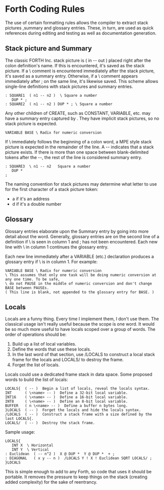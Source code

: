 # Forth Coding Rules

The use of certain formatting rules allows the compiler to extract stack pictures ,summary and glossary entries. 
These, in turn, are used as quick references during editing and testing as well as documentation generation.

## Stack picture and Summary
The classic FORTH Inc. stack picture is ( in -- out ) placed right after the colon definition's name. 
If this is encountered, it's saved as the stack picture. If a \ comment is encountered immediately after the stack picture, it's
saved as a summary entry. Otherwise, if a \ comment appears immediately after ; on the same line, it's likewise saved. 
This scheme allows single-line definitions with stack pictures and summary entries.

```
: SQUARE1  ( n1 -- n2 )  \ Square a number
   DUP * ;   
: SQUARE2  ( n1 -- n2 ) DUP * ; \ Square a number
```

Any other children of CREATE, such as CONSTANT, VARIABLE, etc. may have a summary entry captured by \. 
They have implicit stack pictures, so no stack picture is expected.

```
VARIABLE BASE \ Radix for numeric conversion
```

If \ immediately follows the beginning of a colon word, a MPE style stack picture is expected in the remainder of the line. 
A -- indicates that a stack picture exists. If there is more than one space between blank-delimited tokens after the --, 
the rest of the line is considered summary entry.

```
: SQUARE3  \ n1 -- n2   Square a number
   DUP *
;   
```
The naming convention for stack pictures may determine what letter to use for the first character of a stack picture token:
- a if it's an address
- d if it's a double number
## Glossary
Glossary entries elaborate upon the Summary entry by going into more detail about the word.
Generally, glossary entries are on the second line of a definition if \ is seen in column 1 and ; has not been encountered.
Each new line with \ in column 1 continues the glossary entry.

Each new line immediately after a VARIABLE (etc.) declaration produces a glossary entry if \ is in column 1. For example:
```
VARIABLE BASE \ Radix for numeric conversion
\ This assumes that only one task will be doing numeric conversion at any one time. To be safe, 
\ do not PAUSE in the middle of numeric conversion and don't change BASE between PAUSEs.
( This line is blank, not appended to the glossary entry for BASE. )
```
## Locals
Locals are a funny thing. Every time I implement them, I don't use them. The classical usage isn't really useful because the scope is one word. It would be so much more useful to have locals scoped over a group of words. The order of operations should be:

1. Build up a list of local variables.
2. Define the words that use these locals.
3. In the last word of that section, use /LOCALS to construct a local stack frame for the locals and LOCALS/ to destroy the frame.
4. Forget the list of locals.

Locals could use a dedicated frame stack in data space. Some proposed words to build the list of locals:
```
LOCALS{  ( -- )  Begin a list of locals, reveal the locals syntax.
INT      ( \<name> -- )  Define a 32-bit local variable.
INT16    ( \<name> -- )  Define a 16-bit local variable.
INT8     ( \<name> -- )  Define an 8-bit local variable.
BUFFER   ( n \<name> -- )  Define a buffer n bytes long.
}LOCALS  ( -- )  Forget the locals and hide the locals syntax.
/LOCALS  ( -- )  Construct a stack frame with a size defined by the last LOCALS{.
LOCALS/  ( -- )  Destroy the stack frame.
```
Sample usage:
```
LOCALS{
   INT X  \ Horizontal
   INT Y  \ Vertical
: Euclidean  ( -- n^2 )  X @ DUP *  Y @ DUP *  + ;
: DIAGONAL   ( x y -- n )  /LOCALS Y ! X ! Euclidean SQRT LOCALS/ ;
}LOCALS
```
This is simple enough to add to any Forth, so code that uses it should be portable. It removes the pressure to keep things 
on the stack (creating added complexity) for the sake of reentrancy.
